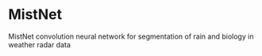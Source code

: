 # MistNet
MistNet convolution neural network for segmentation of rain and biology in weather radar data
